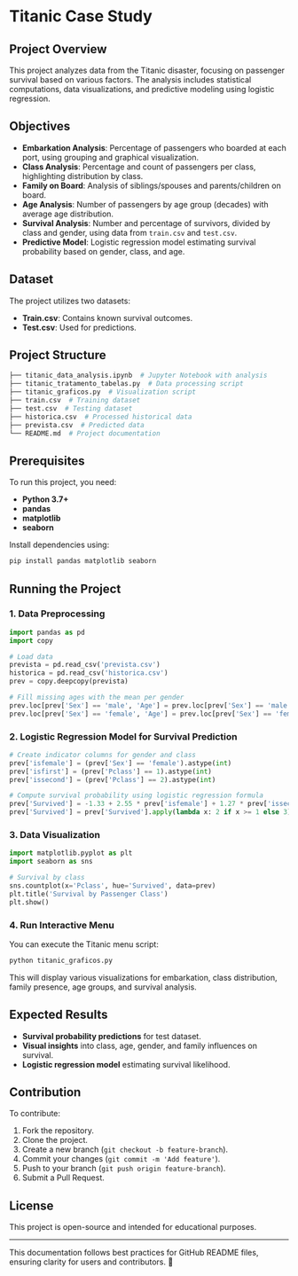 # Titanic Case Study

## Project Overview

This project analyzes data from the Titanic disaster, focusing on passenger survival based on various factors. The analysis includes statistical computations, data visualizations, and predictive modeling using logistic regression.

## Objectives

- **Embarkation Analysis**: Percentage of passengers who boarded at each port, using grouping and graphical visualization.
- **Class Analysis**: Percentage and count of passengers per class, highlighting distribution by class.
- **Family on Board**: Analysis of siblings/spouses and parents/children on board.
- **Age Analysis**: Number of passengers by age group (decades) with average age distribution.
- **Survival Analysis**: Number and percentage of survivors, divided by class and gender, using data from `train.csv` and `test.csv`.
- **Predictive Model**: Logistic regression model estimating survival probability based on gender, class, and age.

## Dataset

The project utilizes two datasets:

- **Train.csv**: Contains known survival outcomes.
- **Test.csv**: Used for predictions.

## Project Structure

```bash
├── titanic_data_analysis.ipynb  # Jupyter Notebook with analysis
├── titanic_tratamento_tabelas.py  # Data processing script
├── titanic_graficos.py  # Visualization script
├── train.csv  # Training dataset
├── test.csv  # Testing dataset
├── historica.csv  # Processed historical data
├── prevista.csv  # Predicted data
└── README.md  # Project documentation
```

## Prerequisites

To run this project, you need:

- **Python 3.7+**
- **pandas**
- **matplotlib**
- **seaborn**

Install dependencies using:

```bash
pip install pandas matplotlib seaborn
```

## Running the Project

### 1. Data Preprocessing

```python
import pandas as pd
import copy

# Load data
prevista = pd.read_csv('prevista.csv')
historica = pd.read_csv('historica.csv')
prev = copy.deepcopy(prevista)

# Fill missing ages with the mean per gender
prev.loc[prev['Sex'] == 'male', 'Age'] = prev.loc[prev['Sex'] == 'male', 'Age'].fillna(prev[prev['Sex'] == 'male']['Age'].mean())
prev.loc[prev['Sex'] == 'female', 'Age'] = prev.loc[prev['Sex'] == 'female', 'Age'].fillna(prev[prev['Sex'] == 'female']['Age'].mean())
```

### 2. Logistic Regression Model for Survival Prediction

```python
# Create indicator columns for gender and class
prev['isfemale'] = (prev['Sex'] == 'female').astype(int)
prev['isfirst'] = (prev['Pclass'] == 1).astype(int)
prev['issecond'] = (prev['Pclass'] == 2).astype(int)

# Compute survival probability using logistic regression formula
prev['Survived'] = -1.33 + 2.55 * prev['isfemale'] + 1.27 * prev['issecond'] + 2.58 * prev['isfirst'] - 0.04 * prev['Age']
prev['Survived'] = prev['Survived'].apply(lambda x: 2 if x >= 1 else 3)  # 2 = Would Survive, 3 = Would Die
```

### 3. Data Visualization

```python
import matplotlib.pyplot as plt
import seaborn as sns

# Survival by class
sns.countplot(x='Pclass', hue='Survived', data=prev)
plt.title('Survival by Passenger Class')
plt.show()
```

### 4. Run Interactive Menu

You can execute the Titanic menu script:

```bash
python titanic_graficos.py
```

This will display various visualizations for embarkation, class distribution, family presence, age groups, and survival analysis.

## Expected Results

- **Survival probability predictions** for test dataset.
- **Visual insights** into class, age, gender, and family influences on survival.
- **Logistic regression model** estimating survival likelihood.

## Contribution

To contribute:

1. Fork the repository.
2. Clone the project.
3. Create a new branch (`git checkout -b feature-branch`).
4. Commit your changes (`git commit -m 'Add feature'`).
5. Push to your branch (`git push origin feature-branch`).
6. Submit a Pull Request.

## License

This project is open-source and intended for educational purposes.

---

This documentation follows best practices for GitHub README files, ensuring clarity for users and contributors. 🚢
